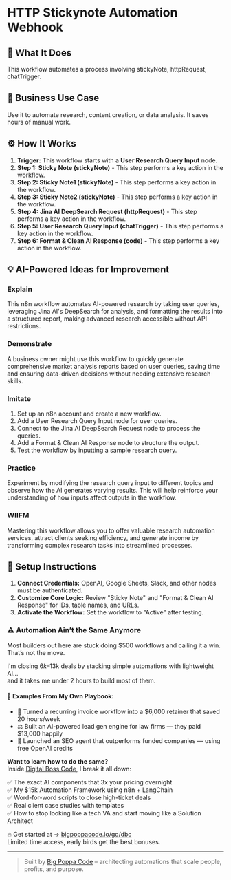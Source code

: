 # HTTP Stickynote Automation Webhook

## 🚀 What It Does
This workflow automates a process involving stickyNote, httpRequest, chatTrigger.

## 💼 Business Use Case
Use it to automate research, content creation, or data analysis. It saves hours of manual work.

## ⚙️ How It Works
1.  **Trigger:** This workflow starts with a **User Research Query Input** node.
2. **Step 1: Sticky Note (stickyNote)** - This step performs a key action in the workflow.
3. **Step 2: Sticky Note1 (stickyNote)** - This step performs a key action in the workflow.
4. **Step 3: Sticky Note2 (stickyNote)** - This step performs a key action in the workflow.
5. **Step 4: Jina AI DeepSearch Request (httpRequest)** - This step performs a key action in the workflow.
6. **Step 5: User Research Query Input (chatTrigger)** - This step performs a key action in the workflow.
7. **Step 6: Format & Clean AI Response (code)** - This step performs a key action in the workflow.

## 💡 AI-Powered Ideas for Improvement
### Explain
This n8n workflow automates AI-powered research by taking user queries, leveraging Jina AI's DeepSearch for analysis, and formatting the results into a structured report, making advanced research accessible without API restrictions.

### Demonstrate
A business owner might use this workflow to quickly generate comprehensive market analysis reports based on user queries, saving time and ensuring data-driven decisions without needing extensive research skills.

### Imitate
1. Set up an n8n account and create a new workflow.
2. Add a User Research Query Input node for user queries.
3. Connect to the Jina AI DeepSearch Request node to process the queries.
4. Add a Format & Clean AI Response node to structure the output.
5. Test the workflow by inputting a sample research query.

### Practice
Experiment by modifying the research query input to different topics and observe how the AI generates varying results. This will help reinforce your understanding of how inputs affect outputs in the workflow.

### WIIFM
Mastering this workflow allows you to offer valuable research automation services, attract clients seeking efficiency, and generate income by transforming complex research tasks into streamlined processes.

## 🔧 Setup Instructions
1. **Connect Credentials:** OpenAI, Google Sheets, Slack, and other nodes must be authenticated.
2. **Customize Core Logic:** Review "Sticky Note" and "Format & Clean AI Response" for IDs, table names, and URLs.
3. **Activate the Workflow:** Set the workflow to "Active" after testing.

### ⚠️ Automation Ain’t the Same Anymore

Most builders out here are stuck doing $500 workflows and calling it a win.  
That’s not the move.  

I'm closing $6k–$13k deals by stacking simple automations with lightweight AI...  
and it takes me under 2 hours to build most of them.

#### 🧠 Examples From My Own Playbook:
- 🔁 Turned a recurring invoice workflow into a $6,000 retainer that saved 20 hours/week  
- ⚖️ Built an AI-powered lead gen engine for law firms — they paid $13,000 happily  
- 🚀 Launched an SEO agent that outperforms funded companies — using free OpenAI credits  

**Want to learn how to do the same?**  
Inside [Digital Boss Code](https://bigpoppacode.io/go/dbc), I break it all down:

✅ The exact AI components that 3x your pricing overnight  
✅ My $15k Automation Framework using n8n + LangChain  
✅ Word-for-word scripts to close high-ticket deals  
✅ Real client case studies with templates  
✅ How to stop looking like a tech VA and start moving like a Solution Architect  

🔥 Get started at → [bigpoppacode.io/go/dbc](https://bigpoppacode.io/go/dbc)  
Limited time access, early birds get the best bonuses.

---
> Built by [Big Poppa Code](https://bigpoppacode.io) – architecting automations that scale people, profits, and purpose.
